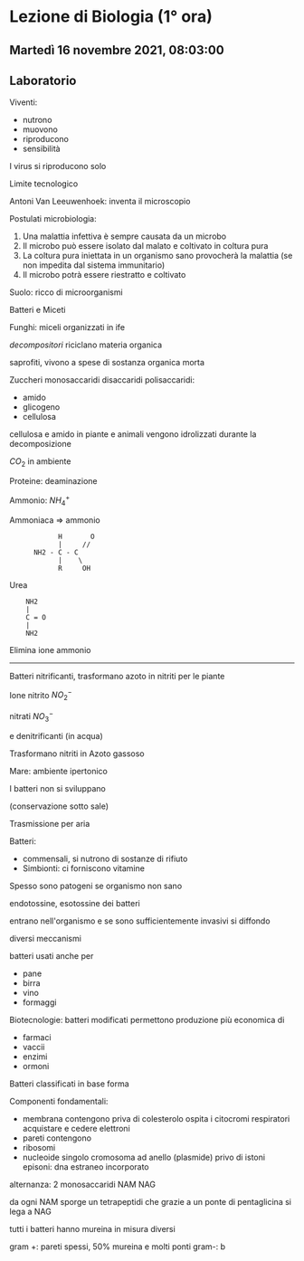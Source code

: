 # Lezione di Biologia (1° ora)
## Martedì 16 novembre 2021, 08:03:00
## Laboratorio

Viventi:
* nutrono
* muovono
* riproducono
* sensibilità

I virus si riproducono solo


Limite tecnologico

Antoni Van Leeuwenhoek: inventa il microscopio

Postulati microbiologia:
1. Una malattia infettiva è sempre causata da un microbo
2. Il microbo può essere isolato dal malato e coltivato in coltura pura
3. La coltura pura iniettata in un organismo sano provocherà la malattia (se non impedita dal sistema immunitario)
4. Il microbo potrà essere riestratto e coltivato


Suolo: ricco di microorganismi

Batteri e Miceti

Funghi:
miceli organizzati in ife

_decompositori_ riciclano materia organica


saprofiti, vivono a spese di sostanza organica morta

Zuccheri
monosaccaridi
disaccaridi
polisaccaridi:
* amido
* glicogeno
* cellulosa

cellulosa e amido in piante e animali vengono idrolizzati durante la decomposizione
         
$CO_2$ in ambiente

Proteine: deaminazione

Ammonio: $NH_4^{+}$

Ammoniaca ⇒ ammonio

				H       O
				|     //
		  NH2 - C - C
				|    \
				R     OH



Urea

		NH2
		|
		C = O
		|
		NH2
Elimina ione ammonio



---
Batteri nitrificanti, trasformano azoto in nitriti per le piante

Ione nitrito $NO_2^{-}$

nitrati $NO_3^{-}$


e denitrificanti (in acqua)

Trasformano nitriti in Azoto gassoso


Mare: ambiente ipertonico

I batteri non si sviluppano


(conservazione sotto sale)


Trasmissione per aria


Batteri:
* commensali, si nutrono di sostanze di rifiuto
* Simbionti: ci forniscono vitamine

Spesso sono patogeni se organismo non sano


endotossine, esotossine dei batteri

entrano nell'organismo e se sono sufficientemente invasivi si diffondo

diversi meccanismi

batteri usati anche per 
* pane
* birra
* vino
* formaggi

Biotecnologie: batteri modificati permettono produzione più economica di
* farmaci
* vaccii
* enzimi
* ormoni

Batteri classificati in base forma

Componenti fondamentali:
* membrana
contengono
priva di colesterolo
ospita i citocromi respiratori
acquistare e cedere elettroni
* pareti
contengono
* ribosomi
* nucleoide
singolo cromosoma ad anello (plasmide) privo di istoni
episoni: dna estraneo incorporato


alternanza: 2 monosaccaridi 
NAM NAG

da ogni NAM sporge un tetrapeptidi che grazie a un ponte di pentaglicina si lega a NAG

tutti i batteri hanno mureina in misura diversi

gram +: pareti spessi, 50% mureina e molti ponti
gram-: b
<!--stackedit_data:
eyJoaXN0b3J5IjpbLTM5MDIwNDQyNiwtMzYzMzQ3OTE0LDc4ND
A3MDE0Ml19
-->